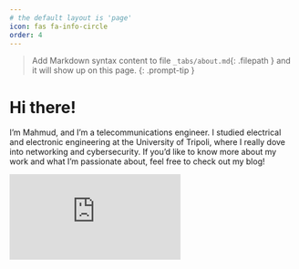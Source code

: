 ```yaml
---
# the default layout is 'page'
icon: fas fa-info-circle
order: 4
---
```


> Add Markdown syntax content to file `_tabs/about.md`{: .filepath } and it will show up on this page.
{: .prompt-tip }


# Hi there!
 I’m Mahmud, and I’m a telecommunications engineer. I studied electrical and electronic engineering at the University of Tripoli, where I really dove into networking and cybersecurity. If you’d like to know more about my work and what I’m passionate about, feel free to check out my blog!

 <iframe src="https://tryhackme.com/api/v2/badges/public-profile?userPublicId=3029836" style='border:none;'></iframe>
